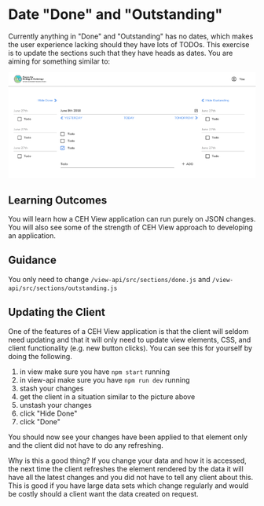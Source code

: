 # Date "Done" and "Outstanding"

Currently anything in "Done" and "Outstanding" has no dates, which makes the user experience lacking should they have lots of TODOs. This exercise is to update the sections such that they have heads as dates. You are aiming for something similar to:

![alt text](/exercises/exercise-1.png)

## Learning Outcomes

You will learn how a CEH View application can run purely on JSON changes. You will also see some of the strength of CEH View approach to developing an application.

## Guidance

You only need to change `/view-api/src/sections/done.js` and `/view-api/src/sections/outstanding.js`

## Updating the Client

One of the features of a CEH View application is that the client will seldom need updating and that it will only need to update view elements, CSS, and client functionality (e.g. new button clicks). You can see this for yourself by doing the following.

1. in view make sure you have `npm start` running
2. in view-api make sure you have `npm run dev` running
3. stash your changes
4. get the client in a situation similar to the picture above
5. unstash your changes
6. click "Hide Done"
7. click "Done"

You should now see your changes have been applied to that element only and the client did not have to do any refreshing.

Why is this a good thing? If you change your data and how it is accessed, the next time the client refreshes the element rendered by the data it will have all the latest changes and you did not have to tell any client about this. This is good if you have large data sets which change regularly and would be costly should a client want the data created on request.